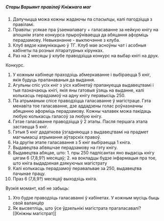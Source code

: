 
##### Стары Варыянт правілаў Кніжнага маг

1. Далучыцца можа кожны жадаючы па спасылцы, калі пагодзіцца з правіламі.
3. Правілы: усякае пра ўзаемапавагу + галасаванне за нейкую кнігу на апошнім этапе конкурса прыроўніваецца да абяцання аформіць перадзамову. Невыкананне - выключэнне з клуба.
4. Клуб вядзе камунікацыю ў ТГ. Клуб мае асноўны чат і асобныя кабінеты па розных літаратурных кірунках.
5. Раз на 2 месяцы ў клубе праводзіцца конкурс на выбар кнігі на друк.

Конкурс.
1. У кожным кабінеце праходзіць абмеркаванне і выбіраецца 5 кніг, якія будуць прапанаваныя да выдання.
2. Агульны спіс усіх кніг з уісх кабінетаў прапануецца выдавецтвамі і тыя пазначаюць кнігі, якія яны гатовыя ўзяць на выданне, калі колькасць перадзамоў на адну кнігу перавысіць 250.
3. Па атрыманым спісе праводзіцца галасаванне ў магістраце. Гэта менавіта тое галасаванне, дзе аддадзены голас роўназначны абяцанню аформіць перадзамову. Кожны чалавек можа пакідаць любую колькасць галасоў за любую кнігу.
4. Гэтае галасаванне праводзіцца ў 2 этапы. Пасля першага этапа застаецца 5 кніг.
5. Гэтыя 5 кніг дадаткова ўзгадняюцца з выдавецтвамі на прадмет магчымасці атрымання аўтарскіх правоў.
6. На другім этапе галасавання з 5 кніг выбіраецца 1 кніга. 
7. Выдавецтва абвяшчае перадзамову на гэту кнігу. 
8. Выдавецтва абяцае, што: 1. пры 250 падпісантах яно выдасць кнігу цягам 6 (7,8,9?) месяцаў; 2. на вокладцы будзе інфармацыя пра тое, што кніга выдадзеная дзякуючых магістрату 
9. Калі колькасць перадзамоў перавальвае за 250, выдавецтва пачынае працу. 
10. Праз 6 (7,8,9?) месяцаў выходзіць кніга.


Вузкія момант, каб не забыць:
1. Хто будзе праводзіць галасаванні ў кабінетах. У кожным мусіць быць свой валанцёр
2. Як высветліць, што ўсе ўдзельнікі магістрата прагаласавалі?
[[Кніжны магістрат]]
